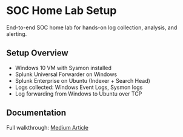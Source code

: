 # SOC Home Lab Setup

End-to-end SOC home lab for hands-on log collection, analysis, and alerting.

## Setup Overview
- Windows 10 VM with Sysmon installed
- Splunk Universal Forwarder on Windows
- Splunk Enterprise on Ubuntu (Indexer + Search Head)
- Logs collected: Windows Event Logs, Sysmon logs
- Log forwarding from Windows to Ubuntu over TCP


## Documentation
Full walkthrough: [Medium Article](https://medium.com/@TraceX0/how-i-built-a-complete-soc-home-lab-from-scratch-66877555336b)
